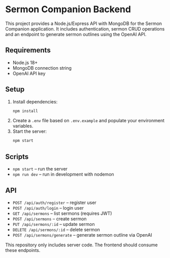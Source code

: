 # Sermon Companion Backend

This project provides a Node.js/Express API with MongoDB for the Sermon Companion application. It includes authentication, sermon CRUD operations and an endpoint to generate sermon outlines using the OpenAI API.

## Requirements
- Node.js 18+
- MongoDB connection string
- OpenAI API key

## Setup
1. Install dependencies:
   ```bash
   npm install
   ```
2. Create a `.env` file based on `.env.example` and populate your environment variables.
3. Start the server:
   ```bash
   npm start
   ```

## Scripts
- `npm start` – run the server
- `npm run dev` – run in development with nodemon

## API
- `POST /api/auth/register` – register user
- `POST /api/auth/login` – login user
- `GET /api/sermons` – list sermons (requires JWT)
- `POST /api/sermons` – create sermon
- `PUT /api/sermons/:id` – update sermon
- `DELETE /api/sermons/:id` – delete sermon
- `POST /api/sermons/generate` – generate sermon outline via OpenAI

This repository only includes server code. The frontend should consume these endpoints.
